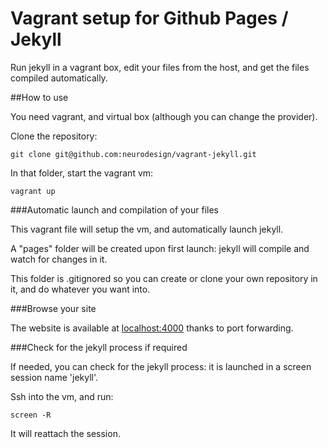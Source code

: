 # Vagrant setup for Github Pages / Jekyll

Run jekyll in a vagrant box, edit your files from the host, and get the files compiled automatically.


##How to use

You need vagrant, and virtual box (although you can change the provider).

Clone the repository:

    git clone git@github.com:neurodesign/vagrant-jekyll.git

In that folder, start the vagrant vm:

    vagrant up


###Automatic launch and compilation of your files

This vagrant file will setup the vm, and automatically launch jekyll.

A "pages" folder will be created upon first launch: jekyll will compile and watch for changes in it.

This folder is .gitignored so you can create or clone your own repository in it, and do whatever you want into.


###Browse your site

The website is available at [localhost:4000](http://localhost:4000/) thanks to port forwarding.


###Check for the jekyll process if required

If needed, you can check for the jekyll process: it is launched in a screen session name 'jekyll'.

Ssh into the vm, and run:

    screen -R

It will reattach the session.
